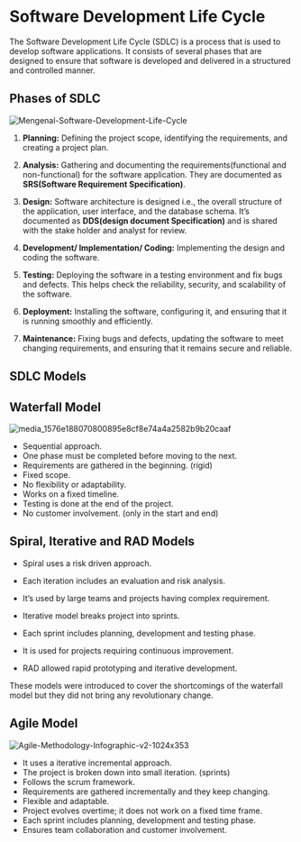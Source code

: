 # Software Development Life Cycle
The Software Development Life Cycle (SDLC) is a process that is used to develop software applications. It consists of several phases that are designed to ensure that software is developed and delivered in a structured and controlled manner. 

## Phases of SDLC

![Mengenal-Software-Development-Life-Cycle](https://user-images.githubusercontent.com/128154979/226110768-ea9402b0-884c-4e2a-b07a-48b025f6dfe1.png)

1. **Planning:** 
Defining the project scope, identifying the requirements, and creating a project plan.

2.  **Analysis:** 
Gathering and documenting the requirements(functional and non-functional) for the software application. They are documented as **SRS(Software Requirement Specification)**.

3.	**Design:** 
Software architecture is designed i.e., the overall structure of the application, user interface, and the database schema. It’s documented as **DDS(design document Specification)** and is shared with the stake holder and analyst for review.

4.	**Development/ Implementation/ Coding:** 
Implementing the design and coding the software.

5.	**Testing:** 
Deploying the software in a testing environment and fix bugs and defects. This helps check the reliability, security, and scalability of the software.

6.	**Deployment:** 
Installing the software, configuring it, and ensuring that it is running smoothly and efficiently.

7.	**Maintenance:** 
Fixing bugs and defects, updating the software to meet changing requirements, and ensuring that it remains secure and reliable.

## SDLC Models

## Waterfall Model

![media_1576e188070800895e8cf8e74a4a2582b9b20caaf](https://user-images.githubusercontent.com/128154979/226111337-a3a52776-bd0b-403d-9826-3b9be11f729b.png)

-	Sequential approach. 
-	One phase must be completed before moving to the next. 
-	Requirements are gathered in the beginning. (rigid) 
-	Fixed scope. 
-	No flexibility or adaptability. 
-	Works on a fixed timeline. 
-	Testing is done at the end of the project.
-	No customer involvement. (only in the start and end)

## Spiral, Iterative and RAD Models 

- Spiral uses a risk driven approach. 
-	Each iteration includes an evaluation and risk analysis. 
-	It’s used by large teams and projects having complex requirement.

-	Iterative model breaks project into sprints.
-	Each sprint includes planning, development and testing phase. 
-	It is used for projects requiring continuous improvement. 

-	RAD allowed rapid prototyping and iterative development.

These models were introduced to cover the shortcomings of the waterfall model but they did not bring any revolutionary change.

## Agile Model 

![Agile-Methodology-Infographic-v2-1024x353](https://user-images.githubusercontent.com/128154979/226111148-6e8479d8-e295-4199-939e-04b4cbed2621.jpg)

-	It uses a iterative incremental approach.
-	The project is broken down into small iteration. (sprints) 
-	Follows the scrum framework. 
-	Requirements are gathered incrementally and they keep changing. 
-	Flexible and adaptable.
-	Project evolves overtime; it does not work on a fixed time frame. 
-	Each sprint includes planning, development and testing phase.
-	Ensures team collaboration and customer involvement. 

